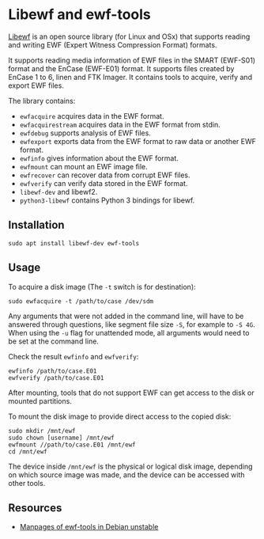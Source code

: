 # Libewf and ewf-tools

[Libewf](https://github.com/libyal/libewf) is an open source library (for Linux and OSx) that supports reading and writing EWF (Expert Witness Compression Format) formats. 

It supports reading media information of EWF files in the SMART (EWF-S01) format and the EnCase (EWF-E01) format. It supports files created by EnCase 1 to 6, linen and FTK Imager. It contains tools to acquire, verify and export EWF files.

The library contains:

* `ewfacquire` acquires data in the EWF format.
* `ewfacquirestream` acquires data in the EWF format from stdin.
* `ewfdebug` supports analysis of EWF files.
* `ewfexport` exports data from the EWF format to raw data or another EWF format.
* `ewfinfo` gives information about the EWF format.
* `ewfmount` can mount an EWF image file.
* `ewfrecover` can recover data from corrupt EWF files.
* `ewfverify` can verify data stored in the EWF format.
* `libewf-dev` and libewf2.
* `python3-libewf` contains Python 3 bindings for libewf.

## Installation

```text
sudo apt install libewf-dev ewf-tools
```

## Usage

To acquire a disk image (The `-t` switch is for destination):

```text
sudo ewfacquire -t /path/to/case /dev/sdm
```

Any arguments that were not added in the command line, will have to be answered through questions, like segment file size `-S`, for example to `-S 4G`. When using the `-u` flag for unattended mode, all arguments would need to be set at the command line.

Check the result `ewfinfo` and `ewfverify`:

```text
ewfinfo /path/to/case.E01
ewfverify /path/to/case.E01
```

After mounting, tools that do not support EWF can get access to the disk or mounted partitions.

To mount the disk image to provide direct access to the copied disk:

```text
sudo mkdir /mnt/ewf
sudo chown [username] /mnt/ewf
ewfmount //path/to/case.E01 /mnt/ewf
cd /mnt/ewf
```

The device inside `/mnt/ewf` is the physical or logical disk image, depending on which source image was made, and the device can be accessed with other tools.

## Resources

* [Manpages of ewf-tools in Debian unstable](https://manpages.debian.org/unstable/ewf-tools/index.html)